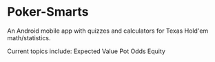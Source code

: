 # Poker-Smarts
An Android mobile app with quizzes and calculators for Texas Hold'em math/statistics.

Current topics include:
  Expected Value
  Pot Odds
  Equity
